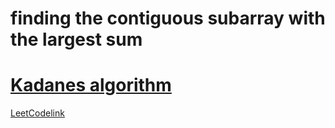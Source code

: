 # finding the contiguous subarray with the largest sum

# [Kadanes algorithm](https://medium.com/@rsinghal757/kadanes-algorithm-dynamic-programming-how-and-why-does-it-work-3fd8849ed73d)

[LeetCodelink](https://leetcode.com/problems/maximum-subarray/)
